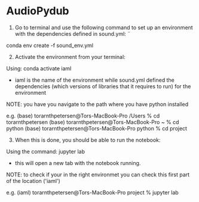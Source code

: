 # AudioPydub

1. Go to terminal and use the following command to set up an environment with the dependencies defined in sound.yml: ¨

conda env create -f sound_env.yml

2. Activate the environment from your terminal:

Using: conda activate iaml 
- iaml is the name of the environment while sound.yml defined the dependencies (which versions of libraries that it requires to run)
for the environment

NOTE: you have you navigate to the path where you have python installed

e.g. 
(base) torarnthpetersen@Tors-MacBook-Pro /Users % cd torarnthpetersen 
(base) torarnthpetersen@Tors-MacBook-Pro ~ % cd python
(base) torarnthpetersen@Tors-MacBook-Pro python % cd project

3. When this is done, you should be able to run the notebook:

Using the command: jupyter lab 
- this will open a new tab with the notebook running. 

NOTE: to check if your in the right environmet you can check this first part of the location ('iaml')

e.g. 
(iaml) torarnthpetersen@Tors-MacBook-Pro project % jupyter lab


